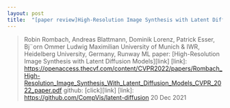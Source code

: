 ```yaml
---
layout: post
title:  "[paper review]High-Resolution Image Synthesis with Latent Diffusion Models"
---
```


> Robin Rombach, Andreas Blattmann, Dominik Lorenz, Patrick Esser, Bj¨orn Ommer
> Ludwig Maximilian University of Munich & IWR, Heidelberg University, Germany, Runway ML
> paper: [High-Resolution Image Synthesis with Latent Diffusion Models][link]
[link]: https://openaccess.thecvf.com/content/CVPR2022/papers/Rombach_High-Resolution_Image_Synthesis_With_Latent_Diffusion_Models_CVPR_2022_paper.pdf
> github: [click][link]
[link]: https://github.com/CompVis/latent-diffusion
> 20 Dec 2021
